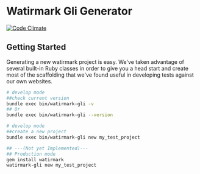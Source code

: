 Watirmark Gli Generator 
===================

[![Code Climate](https://codeclimate.com/badge.png)](https://codeclimate.com/github/Blackbaud-NapoleonKernessant/watirmark-gli)

Getting Started
---
Generating a new watirmark project is easy. We've taken advantage of several built-in Ruby classes in order to give you a head start and create most of the scaffolding that we've found useful in developing tests against our own websites.

```bash
# develop mode
##check current version
bundle exec bin/watirmark-gli -v
## Or
bundle exec bin/watirmark-gli --version
```

```bash
# develop mode
##create a new project
bundle exec bin/watirmark-gli new my_test_project
```

```bash
## ---(Not yet Implemented)---
## Production mode
gem install watirmark
watirmark-gli new my_test_project
```
